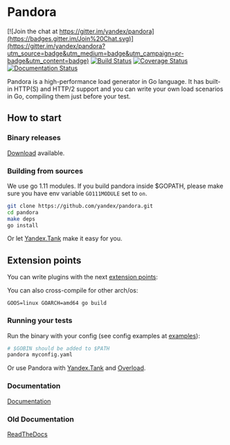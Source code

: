 # Pandora

[![Join the chat at https://gitter.im/yandex/pandora](https://badges.gitter.im/Join%20Chat.svg)](https://gitter.im/yandex/pandora?utm_source=badge&utm_medium=badge&utm_campaign=pr-badge&utm_content=badge)
[![Build Status](https://travis-ci.org/yandex/pandora.svg)](https://travis-ci.org/yandex/pandora)
[![Coverage Status](https://coveralls.io/repos/yandex/pandora/badge.svg?branch=develop&service=github)](https://coveralls.io/github/yandex/pandora?branch=develop)
[![Documentation Status](https://readthedocs.org/projects/yandexpandora/badge/?version=develop)](https://yandexpandora.readthedocs.io/en/develop/?badge=develop)

Pandora is a high-performance load generator in Go language. It has built-in HTTP(S) and HTTP/2 support and you can write your own load scenarios in Go, compiling them just before your test.

## How to start

### Binary releases
[Download](https://github.com/yandex/pandora/releases) available.

### Building from sources
We use go 1.11 modules.
If you build pandora inside $GOPATH, please make sure you have env variable `GO111MODULE` set to `on`.
```bash
git clone https://github.com/yandex/pandora.git
cd pandora
make deps
go install
```

Or let [Yandex.Tank](https://yandextank.readthedocs.io/en/latest/core_and_modules.html#pandora) make it easy for you.


## Extension points

You can write plugins with the next [extension points](https://github.com/progrium/go-extpoints):

You can also cross-compile for other arch/os:
```
GOOS=linux GOARCH=amd64 go build
```

### Running your tests
Run the binary with your config (see config examples at [examples](https://github.com/yandex/pandora/tree/develop/examples)):

```bash
# $GOBIN should be added to $PATH
pandora myconfig.yaml
```

Or use Pandora with [Yandex.Tank](https://yandextank.readthedocs.io/en/latest/core_and_modules.html#pandora) and
[Overload](https://overload.yandex.net).

### Documentation
[Documentation](docs/index.md)

### Old Documentation
[ReadTheDocs](https://yandexpandora.readthedocs.io/)

